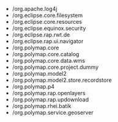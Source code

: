 * /org.apache.log4j
* /org.eclipse.core.filesystem
* /org.eclipse.core.resources
* /org.eclipse.equinox.security
* /org.eclipse.rap.rwt.de
* /org.eclipse.rap.ui.navigator
* /org.polymap.core
* /org.polymap.core.catalog
* /org.polymap.core.data.wms
* /org.polymap.core.project.dummy
* /org.polymap.model2
* /org.polymap.model2.store.recordstore
* /org.polymap.p4
* /org.polymap.rap.openlayers
* /org.polymap.rap.updownload
* /org.polymap.rhei.batik
* /org.polymap.service.geoserver